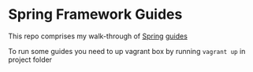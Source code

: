Spring Framework Guides
=======================

This repo comprises my walk-through of [Spring][spring] [guides][guides]

To run some guides you need to up vagrant box by running ```vagrant up``` in project folder 

[spring]: https://spring.io/
[guides]: https://spring.io/guides/
